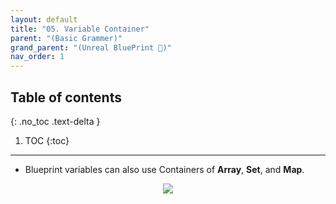 ```yaml
---
layout: default
title: "05. Variable Container"
parent: "(Basic Grammer)"
grand_parent: "(Unreal BluePrint 🌠)"
nav_order: 1
---
```


## Table of contents
{: .no_toc .text-delta }

1. TOC
{:toc}

---

* Blueprint variables can also use Containers of **Array**, **Set**, and **Map**.

<p align="center">
  <img src="https://taehyungs-programming-blog.github.io/blog/assets/images/unreal/bp-1/bp-1-5-1.png"/>
</p>
